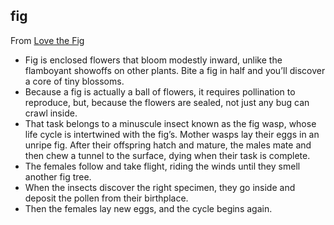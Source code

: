 ## fig

From [Love the Fig](http://www.newyorker.com/tech/elements/love-the-fig)

* Fig is enclosed flowers that bloom modestly inward, unlike the flamboyant showoffs on other plants. Bite a fig in half and you’ll discover a core of tiny blossoms.
* Because a fig is actually a ball of flowers, it requires pollination to reproduce, but, because the flowers are sealed, not just any bug can crawl inside.
* That task belongs to a minuscule insect known as the fig wasp, whose life cycle is intertwined with the fig’s. Mother wasps lay their eggs in an unripe fig. After their offspring hatch and mature, the males mate and then chew a tunnel to the surface, dying when their task is complete.
* The females follow and take flight, riding the winds until they smell another fig tree.
* When the insects discover the right specimen, they go inside and deposit the pollen from their birthplace.
* Then the females lay new eggs, and the cycle begins again.
